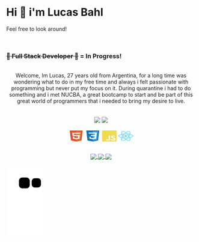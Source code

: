 
# Hi 👋 i'm Lucas Bahl
Feel free to look around!

<br>


### ~~🚀 Full Stack Developer 🚀~~ = **In Progress!** ###


<br>

<div align="center">
     Welcome, Im Lucas, 27 years old from Argentina, for a long time was wondering what to do in my free time and always i felt passionate with programming but never      put my focus on it. 
     During quarantine i had to do something and i met NUCBA, a great bootcamp to start and be part of this great world of programmers that i needed
     to bring my desire to live.
</div>

<br>

<div align="center"><br>
    <img src="https://github-readme-stats.vercel.app/api?username=LucasBahl&theme=dark&show_icons=true&count_private=true"/>
    <img src="https://github-readme-stats.vercel.app/api/top-langs/?username=anuraghazra&layout=compact&count_private=false"/>
</div>                 

<br>

<div align="center">
  <img align="center" alt="Rafa-HTML" height="30" width="40" src="https://raw.githubusercontent.com/devicons/devicon/master/icons/html5/html5-original.svg">
  <img align="center" alt="Rafa-CSS" height="30" width="40" src="https://raw.githubusercontent.com/devicons/devicon/master/icons/css3/css3-original.svg">
  <img align="center" alt="Rafa-Js" height="30" width="40" src="https://raw.githubusercontent.com/devicons/devicon/master/icons/javascript/javascript-plain.svg">
  <img align="center" alt="Rafa-React" height="30" width="40" src="https://raw.githubusercontent.com/devicons/devicon/master/icons/react/react-original.svg"> 
</div>

##

<div align="center">
    <a href="https://www.facebook.com/LucasABahl/" target="_blank"><img align="center" height="30" widht="40" src="https://img.shields.io/badge/Facebook-1877F2?style=for-the-badge&logo=facebook&logoColor=white"/>
    <a href="https://www.instagram.com/lucasbahl/" target="_blank"><img align="center" height="30" widht="40" src="https://img.shields.io/badge/Instagram-E4405F?style=for-the-badge&logo=instagram&logoColor=white"/>
    <a href="https://www.linkedin.com/in/lucas-bahl-ba76b5183/" target="_blank"><img align="center" height="30" widht="40" src="https://img.shields.io/badge/LinkedIn-0077B5?style=for-the-badge&logo=linkedin&logoColor=white"/>
</div>    
    
![Snake animation](https://github.com/rafaballerini/rafaballerini/blob/output/github-contribution-grid-snake.svg)   

